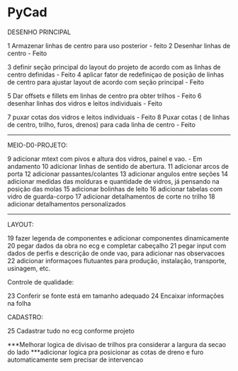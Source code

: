 # PyCad

DESENHO PRINCIPAL

1 Armazenar linhas de centro para uso posterior - feito
2 Desenhar linhas de centro - Feito

3 definir seção principal do layout do projeto de acordo com as linhas de centro definidas - Feito
4 aplicar fator de redefiniçao de posição de linhas de centro para ajustar layout de acordo com seção principal - Feito

5 Dar offsets e fillets em linhas de centro pra obter trilhos - Feito
6 desenhar linhas dos vidros e leitos individuais - Feito

7 puxar cotas dos vidros e leitos individuais - Feito
8 Puxar cotas ( de linhas de centro, trilho, furos, drenos) para cada linha de centro - Feito

-----------------------
MEIO-D0-PROJETO: 

9 adicionar mtext com pivos e altura dos vidros, painel e vao. - Em andamento
10 adicionar linhas de sentido de abertura. 
11 adicionar arcos de porta
12 adicionar passantes/colantes
13 adicionar angulos entre seções
14 adicionar medidas das molduras e quantidade de vidros, já pensando na posição das molas 
15 adicionar bolinhas de leito
16 adicionar tabelas com vidro de guarda-corpo
17 adicionar detalhamentos de corte no trilho
18 adicionar detalhamentos personalizados

------------------
LAYOUT: 

19 fazer legenda de componentes e adicionar componentes dinamicamente
20 pegar dados da obra no ecg e completar cabeçalho
21 pegar input com dados de perfis e descrição de onde vao, para adicionar nas observacoes
22 adicionar informaçoes flutuantes para produção, instalação, transporte, usinagem, etc.

Controle de qualidade:

23 Conferir se fonte está em tamanho adequado
24 Encaixar informações na folha

CADASTRO:

25 Cadastrar tudo no ecg conforme projeto

***Melhorar logica de divisao de trilhos pra considerar a largura da secao do lado
***adicionar logica pra posicionar as cotas de dreno e furo automaticamente sem precisar de intervencao